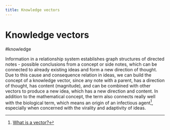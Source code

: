 ```yaml
---
title: Knowledge vectors
---
```


# Knowledge vectors

#knowledge
 
Information in a relationship system establishes graph structures of directed notes - possible conclusions from a concept or side notes, which can be connected to already existing ideas and form a new direction of thought. Due to this cause and consequence relation in ideas, we can build the concept of a knowledge vector, since any note with a parent, has a direction of thought, has content (magnitude), and can be combined with other vectors to produce a new idea, which has a new direction and content. In addition to the mathematical concept, the term also connects really well with the biological term, which means an origin of an infectious agent[^1], especially when concerned with the virality and adaptivity of ideas.

[^1]: [What is a vector?](https://www.ncbi.nlm.nih.gov/pmc/articles/PMC5352812/)